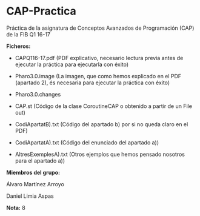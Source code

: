 # CAP-Practica
Práctica de la asignatura de Conceptos Avanzados de Programación (CAP) de la FIB Q1 16-17



**Ficheros:**

- CAPQ116-17.pdf (PDF explicativo, necesario lectura previa antes de ejecutar la práctica para ejecutarla con éxito)

- Pharo3.0.image (La imagen, que como hemos explicado en el PDF (apartado 2), és necesaria para ejecutar la práctica con éxito)

- Pharo3.0.changes

- CAP.st (Código de la clase CoroutineCAP o obtenido a partir de un File out)

- CodiApartatB).txt (Código del apartado b) por si no queda claro en el PDF)

- CodiApartatA).txt (Código del enunciado del apartado a))

- AltresExemplesA).txt (Otros ejemplos que hemos pensado nosotros para el apartado a))



**Miembros del grupo:**

Álvaro Martínez Arroyo

Daniel Limia Aspas



**Nota:** 8
